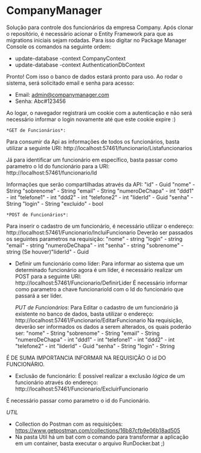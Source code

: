 # CompanyManager

Solução para controle dos funcionários da empresa Company.
Após clonar o repositório, é necessário acionar o Entity Framework para que as migrations iniciais sejam rodadas. Para isso digitar no Package Manager Console os comandos na seguinte ordem: 


   - update-database -context CompanyContext
   - update-database -context AuthenticationDbContext


Pronto! Com isso o banco de dados estará pronto para uso. Ao rodar o sistema, será solicitado email e senha para acesso:
   
   - Email: admin@companymanager.com
   - Senha: Abc#123456

Ao logar, o navegador registrará um cookie com a autenticação e não será necessário informar o login novamente até que este cookie expire :)

    *GET de Funcionários*:
Para consumir da Api as informações de todos os funcionários, basta utilizar a seguinte URI:
 http://localhost:57461/funcionario/Listafuncionarios
 
Já para identificar um funcionário em específico, basta passar como parametro o Id do funcionário para a URI:
http://localhost:57461/funcionario/Id
 
Informações que serão compartilhadas através da API:
        "id" - Guid
        "nome" - String
        "sobrenome" - String
        "email" - String
        "numeroDeChapa" - int
        "ddd1" - int
        "telefone1" - int
        "ddd2" - int
        "telefone2" - int
        "liderId" - Guid
        "senha" - String
        "login" - String
        "excluido" - bool
        
    *POST de Funcionários*:
Para inserir o cadastro de um funcionário, é necessário utilizar o endereço:
  http://localhost:57461/Funcionario/IncluiFuncionario
Deverão ser passados os seguintes parametros na requisição:
        "nome" - string
        "login" - string
        "email" - string
        "numeroDeChapa" - int
        "senha" - string
        "sobrenome" - string
        (Se houver)"liderId" - Guid 
        
- Definir um funcionário como líder:
Para informar ao sistema que um determinado funcionário agora é um líder, é necessário realizar um POST para a seguinte URI:
  http://localhost:57461/Funcionario/DefinirLider
É necessário informar como parametro a chave funcionarioId com o Id do funcionário que passará a ser líder. 
        
    *PUT de Funcionários*:
Para Editar o cadastro de um funcionário já existente no banco de dados, basta utilizar o endereço:
  http://localhost:57461/Funcionario/EditarFuncionario
Na requisição, deverão ser informados os dados a serem alterados, os quais poderão ser:
        "nome" - String
        "sobrenome" - String
        "email" - String
        "numeroDeChapa" - int
        "ddd1" - int
        "telefone1" - int
        "ddd2" - int
        "telefone2" - int
        "liderId" - Guid
        "senha" - String
        "login" - String
        
É DE SUMA IMPORTANCIA INFORMAR NA REQUISIÇÃO O id DO FUNCIONÁRIO.

- Exclusão de funcionário:
É possível realizar a exclusão _*lógica*_ de um funcionário através do endereço:
  http://localhost:57461/Funcionario/ExcluirFuncionario
  
É necessário passar como parametro o id do Funcionário.


*UTIL*
- Collection do Postman com as requisições: https://www.getpostman.com/collections/16b87cfb9e06b18ad505
- Na pasta Util há um bat com o comando para transformar a aplicação em um container, basta executar o arquivo RunDocker.bat ;)
